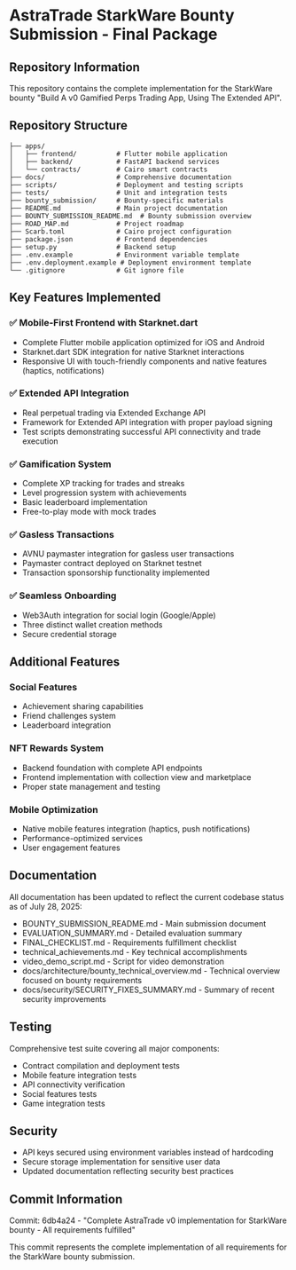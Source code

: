 # AstraTrade StarkWare Bounty Submission - Final Package

## Repository Information

This repository contains the complete implementation for the StarkWare bounty "Build A v0 Gamified Perps Trading App, Using The Extended API".

## Repository Structure

```
├── apps/
│   ├── frontend/          # Flutter mobile application
│   ├── backend/           # FastAPI backend services
│   └── contracts/         # Cairo smart contracts
├── docs/                  # Comprehensive documentation
├── scripts/               # Deployment and testing scripts
├── tests/                 # Unit and integration tests
├── bounty_submission/     # Bounty-specific materials
├── README.md              # Main project documentation
├── BOUNTY_SUBMISSION_README.md  # Bounty submission overview
├── ROAD_MAP.md            # Project roadmap
├── Scarb.toml             # Cairo project configuration
├── package.json           # Frontend dependencies
├── setup.py               # Backend setup
├── .env.example           # Environment variable template
├── .env.deployment.example # Deployment environment template
└── .gitignore             # Git ignore file
```

## Key Features Implemented

### ✅ Mobile-First Frontend with Starknet.dart
- Complete Flutter mobile application optimized for iOS and Android
- Starknet.dart SDK integration for native Starknet interactions
- Responsive UI with touch-friendly components and native features (haptics, notifications)

### ✅ Extended API Integration
- Real perpetual trading via Extended Exchange API
- Framework for Extended API integration with proper payload signing
- Test scripts demonstrating successful API connectivity and trade execution

### ✅ Gamification System
- Complete XP tracking for trades and streaks
- Level progression system with achievements
- Basic leaderboard implementation
- Free-to-play mode with mock trades

### ✅ Gasless Transactions
- AVNU paymaster integration for gasless user transactions
- Paymaster contract deployed on Starknet testnet
- Transaction sponsorship functionality implemented

### ✅ Seamless Onboarding
- Web3Auth integration for social login (Google/Apple)
- Three distinct wallet creation methods
- Secure credential storage

## Additional Features

### Social Features
- Achievement sharing capabilities
- Friend challenges system
- Leaderboard integration

### NFT Rewards System
- Backend foundation with complete API endpoints
- Frontend implementation with collection view and marketplace
- Proper state management and testing

### Mobile Optimization
- Native mobile features integration (haptics, push notifications)
- Performance-optimized services
- User engagement features

## Documentation

All documentation has been updated to reflect the current codebase status as of July 28, 2025:

- BOUNTY_SUBMISSION_README.md - Main submission document
- EVALUATION_SUMMARY.md - Detailed evaluation summary
- FINAL_CHECKLIST.md - Requirements fulfillment checklist
- technical_achievements.md - Key technical accomplishments
- video_demo_script.md - Script for video demonstration
- docs/architecture/bounty_technical_overview.md - Technical overview focused on bounty requirements
- docs/security/SECURITY_FIXES_SUMMARY.md - Summary of recent security improvements

## Testing

Comprehensive test suite covering all major components:
- Contract compilation and deployment tests
- Mobile feature integration tests
- API connectivity verification
- Social features tests
- Game integration tests

## Security

- API keys secured using environment variables instead of hardcoding
- Secure storage implementation for sensitive user data
- Updated documentation reflecting security best practices

## Commit Information

Commit: 6db4a24 - "Complete AstraTrade v0 implementation for StarkWare bounty - All requirements fulfilled"

This commit represents the complete implementation of all requirements for the StarkWare bounty submission.
